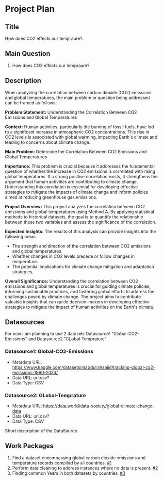 # Project Plan

## Title
How does CO2 effects our tempraure?.

## Main Question

<!-- Think about one main question you want to answer based on the data. -->
1. How does CO2 effects our tempraure?

## Description

<!-- Describe your data science project in max. 200 words. Consider writing about why and how you attempt it. -->
When analyzing the correlation between carbon dioxide (CO2) emissions and global temperatures, the main problem or question being addressed can be framed as follows:

**Problem Statement:**
Understanding the Correlation Between CO2 Emissions and Global Temperatures

**Context:**
Human activities, particularly the burning of fossil fuels, have led to a significant increase in atmospheric CO2 concentrations. This rise in CO2 levels is associated with global warming, impacting Earth's climate and leading to concerns about climate change.

**Main Problem:**
Determine the Correlation Between CO2 Emissions and Global Temperatures

**Importance:**
This problem is crucial because it addresses the fundamental question of whether the increase in CO2 emissions is correlated with rising global temperatures. If a strong positive correlation exists, it strengthens the argument that human activities are contributing to climate change. Understanding this correlation is essential for developing effective strategies to mitigate the impacts of climate change and inform policies aimed at reducing greenhouse gas emissions.

**Project Overview:**
This project analyzes the correlation between CO2 emissions and global temperatures using Method A. By applying statistical methods to historical datasets, the goal is to quantify the relationship between these two variables and assess the significance of the correlation.

**Expected Insights:**
The results of this analysis can provide insights into the following areas:
- The strength and direction of the correlation between CO2 emissions and global temperatures.
- Whether changes in CO2 levels precede or follow changes in temperature.
- The potential implications for climate change mitigation and adaptation strategies.

**Overall Significance:**
Understanding the correlation between CO2 emissions and global temperatures is crucial for guiding climate policies, informing sustainable practices, and fostering global efforts to address the challenges posed by climate change. The project aims to contribute valuable insights that can guide decision-makers in developing effective strategies to mitigate the impact of human activities on the Earth's climate.

## Datasources

<!-- Describe each datasources you plan to use in a section. Use the prefic "DatasourceX" where X is the id of the datasource. -->

For now i am planning to use 2 datasets Datasource1 "Global-CO2-Emissions" and Datasource2 "GLobal-Temprature" 

### Datasource1: Global-CO2-Emissions
<!-- Added matatdeta link for Co2 -->
* Metadata URL: https://www.kaggle.com/datasets/mabdullahsajid/tracking-global-co2-emissions-1990-2023/
* Data URL: url.csv?
* Data Type: CSV

### Datasource2: GLobal-Temprature
<!-- Added matatdeta link for Co2 -->
* Metadata URL: https://data.world/data-society/global-climate-change-data
* Data URL: url.csv?
* Data Type: CSV

Short description of the DataSource.

## Work Packages

<!-- List of work packages ordered sequentially, each pointing to an issue with more details. -->

1. Find a dataset encompassing global carbon dioxide emissions and temperature records compiled by all countries. [#1][i1]
2. Perform data cleaning to address instances where no data is present. [#2][i2]
3. Finding common Years in both datasets by countries. [#3][i3]

[i1]: https://github.com/Dawood-Amir/made-work-template/issues/1#issue-1969017261
[i2]: https://github.com/Dawood-Amir/made-work-template/issues/2#issue-1969021085
[i3]: https://github.com/Dawood-Amir/made-work-template/issues/3#issue-1969026747